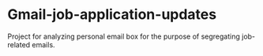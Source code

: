 # Gmail-job-application-updates
Project for analyzing personal email box for the purpose of segregating job-related emails. 
